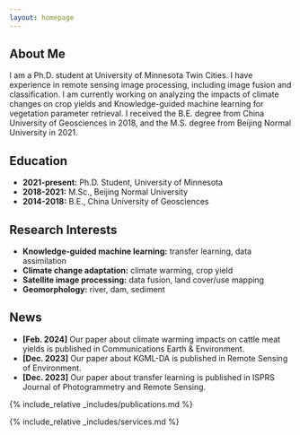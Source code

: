 ```yaml
---
layout: homepage
---
```


## About Me

I am a Ph.D. student at University of Minnesota Twin Cities. I have experience in remote sensing image processing, including image fusion and classification. I am currently working on analyzing the impacts of climate changes on crop yields and Knowledge-guided machine learning for vegetation parameter retrieval. I received the B.E. degree from China University of Geosciences in 2018, and the M.S. degree from Beijing Normal University in 2021.

## Education

- **2021-present:** Ph.D. Student, University of Minnesota
- **2018-2021:** M.Sc., Beijing Normal University
- **2014-2018:** B.E., China University of Geosciences

## Research Interests

- **Knowledge-guided machine learning:** transfer learning, data assimilation
- **Climate change adaptation:** climate warming, crop yield
- **Satellite image processing:** data fusion, land cover/use mapping
- **Geomorphology:** river, dam, sediment

## News

- **[Feb. 2024]** Our paper about climate warming impacts on cattle meat yields is published in Communications Earth & Environment.
- **[Dec. 2023]** Our paper about KGML-DA is published in Remote Sensing of Environment.
- **[Dec. 2023]** Our paper about transfer learning is published in ISPRS Journal of Photogrammetry and Remote Sensing.

{% include_relative _includes/publications.md %}

{% include_relative _includes/services.md %}
